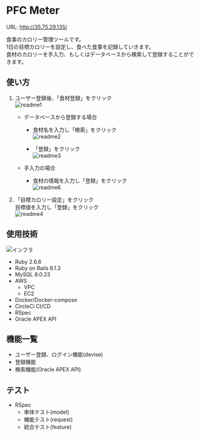 # PFC Meter
URL: http://35.75.29.135/

食事のカロリー管理ツールです。  
1日の目標カロリーを設定し、食べた食事を記録していきます。  
食材のカロリーを手入力、もしくはデータベースから検索して登録することができます。  

## 使い方

1.  ユーザー登録後、「食材登録」をクリック  
![readme1](https://user-images.githubusercontent.com/74642678/124723783-56afd200-df46-11eb-851f-714d88bb9198.png)

    - データベースから登録する場合  
        - 食材名を入力し「検索」をクリック  
        ![readme2](https://user-images.githubusercontent.com/74642678/124723904-7515cd80-df46-11eb-9f8c-061b79298812.png)

        - 「登録」をクリック  
        ![readme3](https://user-images.githubusercontent.com/74642678/124741637-e2315f00-df56-11eb-9259-516161e1626c.png)

    - 手入力の場合  
       - 食材の情報を入力し「登録」をクリック  
       ![readme6](https://user-images.githubusercontent.com/74642678/124737286-c4fa9180-df52-11eb-88f7-36001a351326.png)

2. 「目標カロリー設定」をクリック  
    目標値を入力し「登録」をクリック  
    ![readme4](https://user-images.githubusercontent.com/74642678/124724265-d3db4700-df46-11eb-8649-83b2c4ddbc1d.png)

## 使用技術

![インフラ](https://user-images.githubusercontent.com/74642678/126076565-271a0a50-513a-4934-80e5-a65602697a54.jpg)

- Ruby 2.6.6
- Ruby on Rails 6.1.3
- MySQL 8.0.23
- AWS
  - VPC
  - EC2
- Docker/Docker-compose
- CircleCi CI/CD
- RSpec
- Oracle APEX API

## 機能一覧

- ユーザー登録、ログイン機能(devise)
- 登録機能
- 検索機能(Oracle APEX API)

## テスト

- RSpec
  - 単体テスト(model)
  - 機能テスト(request)
  - 統合テスト(feature)
